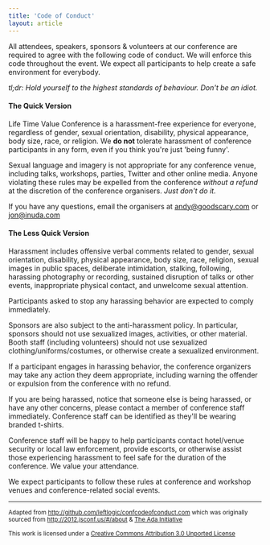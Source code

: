```yaml
---
title: 'Code of Conduct'
layout: article
---
```


All attendees, speakers, sponsors & volunteers at our conference are required to agree with the following code of conduct. We will enforce this code throughout the event. We expect all participants to help create a safe environment for everybody.

_tl;dr: Hold yourself to the highest standards of behaviour. Don't be an idiot._

#### The Quick Version

Life Time Value Conference is a harassment-free experience for everyone, regardless of gender, sexual orientation, disability, physical appearance, body size, race, or religion. We **do not** tolerate harassment of conference participants in any form, even if you think you're just 'being funny'.

Sexual language and imagery is not appropriate for any conference venue, including talks, workshops, parties, Twitter and other online media. Anyone violating these rules may be expelled from the conference *without a refund* at the discretion of the conference organisers. _Just don't do it._

If you have any questions, email the organisers at [andy@goodscary.com](mailto:andy@goodscary.com) or [jon@inuda.com](jon@inuda.com)

#### The Less Quick Version

Harassment includes offensive verbal comments related to gender, sexual orientation, disability, physical appearance, body size, race, religion, sexual images in public spaces, deliberate intimidation, stalking, following, harassing photography or recording, sustained disruption of talks or other events, inappropriate physical contact, and unwelcome sexual attention.

Participants asked to stop any harassing behavior are expected to comply immediately.

Sponsors are also subject to the anti-harassment policy. In particular, sponsors should not use sexualized images, activities, or other material. Booth staff (including volunteers) should not use sexualized clothing/uniforms/costumes, or otherwise create a sexualized environment.

If a participant engages in harassing behavior, the conference organizers may take any action they deem appropriate, including warning the offender or expulsion from the conference with no refund.

If you are being harassed, notice that someone else is being harassed, or have any other concerns, please contact a member of conference staff immediately. Conference staff can be identified as they'll be wearing branded t-shirts.

Conference staff will be happy to help participants contact hotel/venue security or local law enforcement, provide escorts, or otherwise assist those experiencing harassment to feel safe for the duration of the conference. We value your attendance.

We expect participants to follow these rules at conference and workshop venues and conference-related social events.

-----

<small>Adapted from <a href="https://github.com/leftlogic/confcodeofconduct.com">http://github.com/leftlogic/confcodeofconduct.com</a> which was originally sourced from <a href="http://2012.jsconf.us/#/about">http://2012.jsconf.us/#/about</a> &amp; <a href="http://geekfeminism.wikia.com/wiki/Conference_anti-harassment/Policy">The Ada Initiative</a></small>

<small>This work is licensed under a <a rel="license" href="http://creativecommons.org/licenses/by/3.0/deed.en_US">Creative Commons Attribution 3.0 Unported License</a></small>
